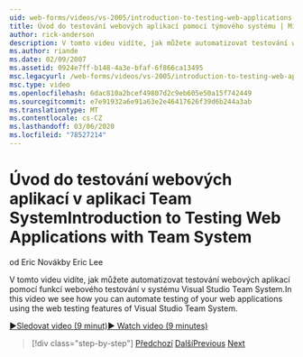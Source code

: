 ```yaml
---
uid: web-forms/videos/vs-2005/introduction-to-testing-web-applications-with-team-system
title: Úvod do testování webových aplikací pomocí týmového systému | Microsoft Docs
author: rick-anderson
description: V tomto videu vidíte, jak můžete automatizovat testování webových aplikací pomocí funkcí webového testování v systému Visual Studio Team System.
ms.author: riande
ms.date: 02/09/2007
ms.assetid: 0924e7ff-b148-4a3e-bfaf-6f866ca13495
msc.legacyurl: /web-forms/videos/vs-2005/introduction-to-testing-web-applications-with-team-system
msc.type: video
ms.openlocfilehash: 6dac810a2bcef49807d2c9eb605e50a15f742449
ms.sourcegitcommit: e7e91932a6e91a63e2e46417626f39d6b244a3ab
ms.translationtype: MT
ms.contentlocale: cs-CZ
ms.lasthandoff: 03/06/2020
ms.locfileid: "78527214"
---
```

# <a name="introduction-to-testing-web-applications-with-team-system"></a><span data-ttu-id="24c92-103">Úvod do testování webových aplikací v aplikaci Team System</span><span class="sxs-lookup"><span data-stu-id="24c92-103">Introduction to Testing Web Applications with Team System</span></span>

<span data-ttu-id="24c92-104">od Eric Novák</span><span class="sxs-lookup"><span data-stu-id="24c92-104">by Eric Lee</span></span>

<span data-ttu-id="24c92-105">V tomto videu vidíte, jak můžete automatizovat testování webových aplikací pomocí funkcí webového testování v systému Visual Studio Team System.</span><span class="sxs-lookup"><span data-stu-id="24c92-105">In this video we see how you can automate testing of your web applications using the web testing features of Visual Studio Team System.</span></span>

[<span data-ttu-id="24c92-106">&#9654;Sledovat video (9 minut)</span><span class="sxs-lookup"><span data-stu-id="24c92-106">&#9654; Watch video (9 minutes)</span></span>](https://channel9.msdn.com/Blogs/ASP-NET-Site-Videos/introduction-to-testing-web-applications-with-team-system)

> [!div class="step-by-step"]
> <span data-ttu-id="24c92-107">[Předchozí](introduction-to-unit-testing-with-team-system.md)
> [Další](introduction-to-load-testing-web-applications-with-team-system.md)</span><span class="sxs-lookup"><span data-stu-id="24c92-107">[Previous](introduction-to-unit-testing-with-team-system.md)
[Next](introduction-to-load-testing-web-applications-with-team-system.md)</span></span>
